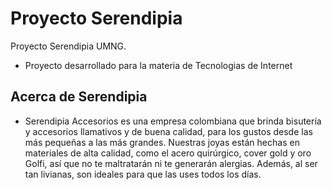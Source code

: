 # Proyecto Serendipia
Proyecto Serendipia UMNG.
- Proyecto desarrollado para la materia de Tecnologias de Internet

## Acerca de Serendipia

- Serendipia Accesorios es una empresa colombiana que brinda bisutería y accesorios llamativos y de buena calidad, para los gustos desde las más    pequeñas a las más grandes.
Nuestras joyas están hechas en materiales de alta calidad, como el acero quirúrgico, cover gold y  oro Golfi, así que no te maltratarán ni te generarán alergias.
Además, al ser tan livianas, son ideales para que las uses todos los días.
